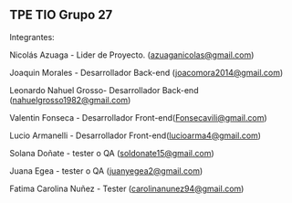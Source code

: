 ## TPE TIO Grupo 27

Integrantes:

Nicolás Azuaga - Lider de Proyecto. (azuaganicolas@gmail.com)

Joaquin Morales - Desarrollador Back-end (joacomora2014@gmail.com)

Leonardo Nahuel Grosso- Desarrollador Back-end (nahuelgrosso1982@gmail.com)

Valentin Fonseca - Desarrollador Front-end(Fonsecavili@gmail.com)

Lucio Armanelli - Desarrollador Front-end(lucioarma4@gmail.com)

Solana Doñate - tester o QA (soldonate15@gmail.com)

Juana Egea - tester o QA (juanyegea2@gmail.com)

Fatima Carolina Nuñez - Tester (carolinanunez94@gmail.com)
